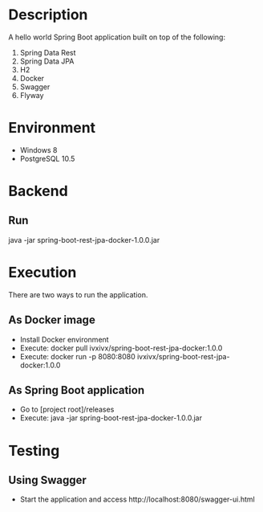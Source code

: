 # Description
A hello world Spring Boot application built on top of the following:
1. Spring Data Rest
1. Spring Data JPA
1. H2
1. Docker
1. Swagger
1. Flyway

# Environment
- Windows 8    
- PostgreSQL 10.5

# Backend
## Run
java -jar spring-boot-rest-jpa-docker-1.0.0.jar

# Execution
There are two ways to run the application.

## As Docker image
* Install Docker environment
* Execute: docker pull ivxivx/spring-boot-rest-jpa-docker:1.0.0
* Execute: docker run -p 8080:8080 ivxivx/spring-boot-rest-jpa-docker:1.0.0

## As Spring Boot application
* Go to [project root]/releases
* Execute: java -jar spring-boot-rest-jpa-docker-1.0.0.jar

# Testing
## Using Swagger
* Start the application and access http://localhost:8080/swagger-ui.html  
